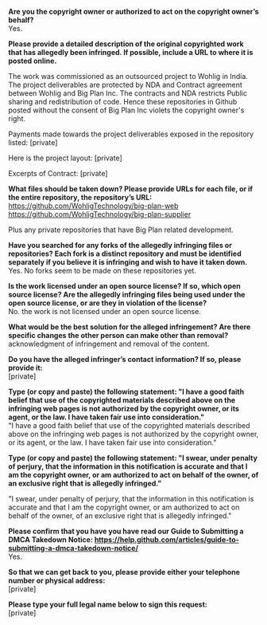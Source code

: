 **Are you the copyright owner or authorized to act on the copyright owner’s behalf?**  
Yes.

**Please provide a detailed description of the original copyrighted work that has allegedly been infringed. If possible, include a URL to where it is posted online.**  

The work was commissioned as an outsourced project to Wohlig in India. The project deliverables are protected by NDA and Contract agreement between Wohlig and Big Plan Inc. The contracts and NDA restricts Public sharing and redistribution of code. Hence these repositories in Github posted without the consent of Big Plan Inc violets the copyright owner's right.  

Payments made towards the project deliverables exposed in the repository listed:
[private]  

Here is the project layout:
[private]  

Excerpts of Contract:
[private]  

**What files should be taken down? Please provide URLs for each file, or if the entire repository, the repository’s URL:**  
https://github.com/WohligTechnology/big-plan-web  
https://github.com/WohligTechnology/big-plan-supplier  

Plus any private repositories that have Big Plan related development.  

**Have you searched for any forks of the allegedly infringing files or repositories? Each fork is a distinct repository and must be identified separately if you believe it is infringing and wish to have it taken down.**  
Yes. No forks seem to be made on these repositories yet.  

**Is the work licensed under an open source license? If so, which open source license? Are the allegedly infringing files being used under the open source license, or are they in violation of the license?**  
No. the work is not licensed under an open source license.  

**What would be the best solution for the alleged infringement? Are there specific changes the other person can make other than removal?**  
acknowledgment of infringement and removal of the content.  

**Do you have the alleged infringer’s contact information? If so, please provide it:**  
[private]  

**Type (or copy and paste) the following statement: "I have a good faith belief that use of the copyrighted materials described above on the infringing web pages is not authorized by the copyright owner, or its agent, or the law. I have taken fair use into consideration."**  
"I have a good faith belief that use of the copyrighted materials described above on the infringing web pages is not authorized by the copyright owner, or its agent, or the law. I have taken fair use into consideration."

**Type (or copy and paste) the following statement: "I swear, under penalty of perjury, that the information in this notification is accurate and that I am the copyright owner, or am authorized to act on behalf of the owner, of an exclusive right that is allegedly infringed."**  

"I swear, under penalty of perjury, that the information in this notification is accurate and that I am the copyright owner, or am authorized to act on behalf of the owner, of an exclusive right that is allegedly infringed."

**Please confirm that you have you have read our Guide to Submitting a DMCA Takedown Notice: https://help.github.com/articles/guide-to-submitting-a-dmca-takedown-notice/**  
Yes.

**So that we can get back to you, please provide either your telephone number or physical address:**  
[private]  

**Please type your full legal name below to sign this request:**  
[private]  
